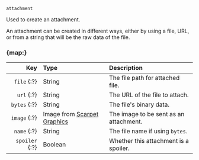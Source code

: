 `attachment`

Used to create an attachment.

An attachment can be created in different ways,
either by using a file, URL, or from a string that will be the raw data of the file.


### {map:}

|            Key | Type                                                                           | Description                             |
|---------------:|:-------------------------------------------------------------------------------|:----------------------------------------|
|    `file` {:?} | String                                                                         | The file path for attached file.        |
|     `url` {:?} | String                                                                         | The URL of the file to attach.          |
|   `bytes` {:?} | String                                                                         | The file's binary data.                 |
|   `image` {:?} | Image from [Scarpet Graphics](https://github.com/replaceitem/scarpet-graphics) | The image to be sent as an attachment.  |
|    `name` {:?} | String                                                                         | The file name if using `bytes`.         |
| `spoiler` {:?} | Boolean                                                                        | Whether this attachment is a spoiler.   |